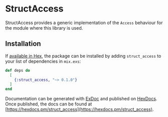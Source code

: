 # StructAccess

StructAccess provides a generic implementation of the `Access` behaviour for
the module where this library is used.

## Installation

If [available in Hex](https://hex.pm/docs/publish), the package can be installed
by adding `struct_access` to your list of dependencies in `mix.exs`:

```elixir
def deps do
  [
    {:struct_access, "~> 0.1.0"}
  ]
end
```

Documentation can be generated with [ExDoc](https://github.com/elixir-lang/ex_doc)
and published on [HexDocs](https://hexdocs.pm). Once published, the docs can
be found at [https://hexdocs.pm/struct_access](https://hexdocs.pm/struct_access).

